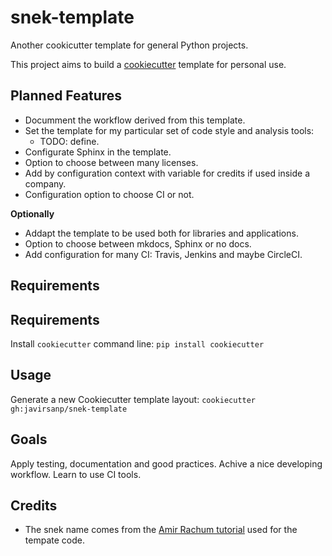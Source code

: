 snek-template
=============

Another cookicutter template for general Python projects.

This project aims to build a [cookiecutter](https://github.com/audreyr/cookiecutter) template for personal use.

Planned Features
----------------

* Documment the workflow derived from this template.
* Set the template for my particular set of code style and analysis tools:
  * TODO: define.
* Configurate Sphinx in the template.
* Option to choose between many licenses.
* Add by configuration context with variable for credits if used inside a company.
* Configuration option to choose CI or not.

**Optionally**

* Addapt the template to be used both for libraries and applications.
* Option to choose between mkdocs, Sphinx or no docs.
* Add configuration for many CI: Travis, Jenkins and maybe CircleCI.

Requirements
------------

Requirements
------------
Install `cookiecutter` command line: `pip install cookiecutter`    

Usage
-----
Generate a new Cookiecutter template layout: `cookiecutter gh:javirsanp/snek-template` 

Goals
-----

Apply testing, documentation and good practices.
Achive a nice developing workflow.
Learn to use CI tools.

Credits
-------

* The snek name comes from the [Amir Rachum tutorial](https://amir.rachum.com/blog/2017/07/28/python-entry-points/) used for the tempate code.
